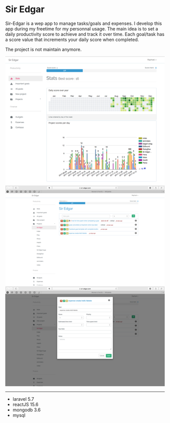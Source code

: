 # Sir Edgar 

Sir-Edgar is a wep app to manage tasks/goals and expenses.
I develop this app during my freetime for my personnal usage.
The main idea is to set a daily productivity score to achieve and track it over time.
Each goal/task has a score value that increments your daily score when completed.

The project is not maintain anymore.

![Home page screensot](public/images/screenshot-homepage.png)
![Home page screensot](public/images/screenshot-projectview.png)
![Home page add goal ](public/images/screenshot-addgoal.png)

--- 
- laravel 5.7
- reactJS 15.6
- mongodb 3.6
- mysql